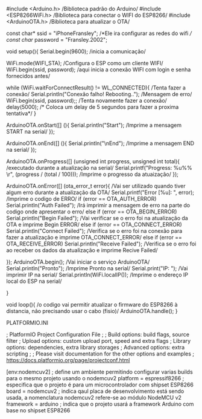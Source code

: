#include <Arduino.h> /Biblioteca padrão do Arduino/
#include <ESP8266WiFi.h> /Biblioteca para conectar o WIFI do ESP8266/
#include <ArduinoOTA.h> /Biblioteca para atualizar o OTA/

const char* ssid = "iPhoneFransley"; /*Ele ira configurar as redes do wifi */
const char* password = "Fransley.2002";

void setup(){
  Serial.begin(9600); /inicia a comunicação/

  WiFi.mode(WIFI_STA); /Configura o ESP como um cliente WIFI/
  WiFi.begin(ssid, password); /aqui inicia a conexão WIFI com login e senha fornecidos antes/

  while (WiFi.waitForConnectResult() != WL_CONNECTED){ /Tenta fazer a conexão/
    Serial.println("Conexão falho! Rebooting.."); /Mensagem de erro/
    WiFi.begin(ssid, password);; /Tenta novamente fazer a conexão/
    delay(5000); /* Coloca um delay de 5 segundos para fazer a proxima tentativa*/
  }  

  ArduinoOTA.onStart([] (){
    Serial.println("Start"); /Imprime a mensagem START na serial/
  });

  ArduinoOTA.onEnd([] (){
    Serial.println("\nEnd"); /Imprime a mensagem END na serial/
  });

  ArduinoOTA.onProgress([] (unsigned int progress, unsigned int total){ /executado durante a atualização na serial/
    Serial.printf("Progress: %u%% \r", (progress / (total / 100))); /Imprime o progresso da atuaização/
  });

  ArduinoOTA.onError([] (ota_error_t error){ /Vai ser utilizado quando tiver algum erro durante a atualização da OTA/
      Serial.printf("Error [%u]: ", error); /Imprime o codigo de ERRO/
      if (error == OTA_AUTH_ERROR) Serial.println("Auth Failed"); /Irá imprimir a mensagem de erro na parte do codigo onde apresentar o erro/
      else if (error == OTA_BEGIN_ERROR) Serial.println("Begin Failed"); /Vai verificar se o erro foi na atualização da OTA e imprime Begin ERROR/
      else if (error == OTA_CONNECT_ERROR) Serial.println("Connect Failed"); /Verifica se o erro foi na conexão para fazer a atualização e imprime OTA_CONNECT_ERROR/
      else if (error == OTA_RECEIVE_ERROR) Serial.println("Receive Failed"); /Verifica se o erro foi ao receber os dados da atualização e imprime Recive Failed/
      
    
  });
  ArduinoOTA.begin(); /Vai iniciar o serviço ArduinoOTA/
  Serial.println("Pronto"); /Imprime Pronto na serial/
  Serial.print("IP: "); /Vai imprimir IP na serial/
  Serial.println(WiFi.localIP()); /Imprime o endereço IP local do ESP na serial/

}

void loop(){        /o codigo vai permitir atualizar o firmware do ESP8266 à distancia, não precisando usar o cabo (fisio)/
  ArduinoOTA.handle();
}

PLATFORMIO.INI

; PlatformIO Project Configuration File
;
;   Build options: build flags, source filter
;   Upload options: custom upload port, speed and extra flags
;   Library options: dependencies, extra library storages
;   Advanced options: extra scripting
;
; Please visit documentation for the other options and examples
; https://docs.platformio.org/page/projectconf.html

[env:nodemcuv2] ; define um ambiente permitindo configurar varias builds para o mesmo projeto usando o nodemcuv2
platform = espressif8266 ; especifica que o projeto é para um microcontrolador com shipset ESP8266
board = nodemcuv2 ; indica qaul placa de desenvolvimento está sendo usada, a nomenclatura nodemcuv2 refere-se ao módulo NodeMCU v2
framework = arduino ; indica que o projeto usará a framework Arduino com base no shipset ESP8266